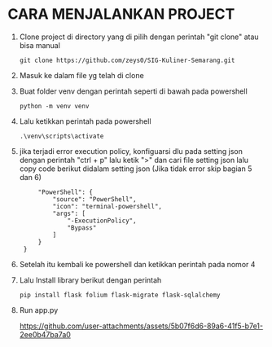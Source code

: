 # CARA MENJALANKAN PROJECT

1. Clone project di directory yang di pilih dengan perintah "git clone" atau bisa manual
   ```
   git clone https://github.com/zeys0/SIG-Kuliner-Semarang.git
   ```
   
2. Masuk ke dalam file yg telah di clone
   
3. Buat folder venv dengan perintah seperti di bawah pada powershell
   ```
   python -m venv venv
   ```
   
4. Lalu ketikkan perintah pada powershell
   ```
   .\venv\scripts\activate
   ```
   
5. jika terjadi error execution policy, konfiguarsi dlu pada setting json dengan perintah "ctrl + p" lalu ketik ">" dan cari file setting json lalu copy code berikut didalam setting json
   (Jika tidak error skip bagian 5 dan 6)
   ```"terminal.integrated.profiles.windows": {
        "PowerShell": {
            "source": "PowerShell",
            "icon": "terminal-powershell",
            "args": [
                "-ExecutionPolicy",
                "Bypass"
            ]
        }
    }
   ```
6. Setelah itu kembali ke powershell dan ketikkan perintah pada nomor 4
   
7. Lalu Install library berikut dengan perintah
   ```
   pip install flask folium flask-migrate flask-sqlalchemy
   ```
    
8. Run app.py

   https://github.com/user-attachments/assets/5b07f6d6-89a6-41f5-b7e1-2ee0b47ba7a0


   
